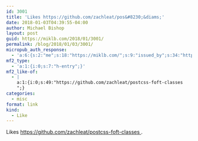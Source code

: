```yaml
---
id: 3001
title: 'Likes https://github.com/zachleat/pos&#8230;&diams;'
date: 2018-01-03T04:39:55-04:00
author: Michael Bishop
layout: post
guid: https://miklb.com/2018/01/3001/
permalink: /blog/2018/01/03/3001/
micropub_auth_response:
  - 'a:6:{s:2:"me";s:18:"https://miklb.com/";s:9:"issued_by";s:34:"https://tokens.indieauth.com/token";s:9:"client_id";s:27:"http://cweiske.de/shpub.htm";s:9:"issued_at";s:10:"1493939659";s:5:"scope";s:6:"create";s:5:"nonce";s:9:"430847497";}'
mf2_type:
  - 'a:1:{i:0;s:7:"h-entry";}'
mf2_like-of:
  - |
    a:1:{i:0;s:49:"https://github.com/zachleat/postcss-foft-classes
    ";}
categories:
  - misc
format: link
kind:
  - Like
---
```

<p>Likes <a class="u-like-of" href="https://github.com/zachleat/postcss-foft-classes
">https://github.com/zachleat/postcss-foft-classes
</a>.</p>